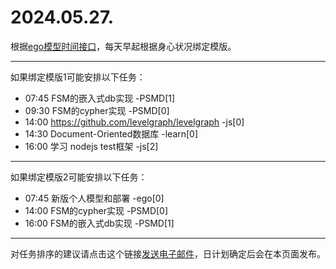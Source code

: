 # 2024.05.27.

根据[ego模型时间接口](https://gitee.com/hyg/blog/blob/master/timeflow.md)，每天早起根据身心状况绑定模版。

---
如果绑定模版1可能安排以下任务：

- 07:45	FSM的嵌入式db实现 -PSMD[1]
- 09:30	FSM的cypher实现 -PSMD[0]
- 14:00	https://github.com/levelgraph/levelgraph -js[0]
- 14:30	Document-Oriented数据库 -learn[0]
- 16:00	学习 nodejs test框架 -js[2]

---
如果绑定模版2可能安排以下任务：

- 07:45	新版个人模型和部署 -ego[0]
- 14:00	FSM的cypher实现 -PSMD[0]
- 16:00	FSM的嵌入式db实现 -PSMD[1]

---
对任务排序的建议请点击这个链接<a href="mailto:huangyg@mars22.com?subject=关于2024.05.27.任务排序的建议&body=date: 20240527%0D%0Afile: ../../blog/release/time/d.20240527.md%0D%0A---请勿修改邮件主题及以上内容---%0D%0A">发送电子邮件</a>，日计划确定后会在本页面发布。